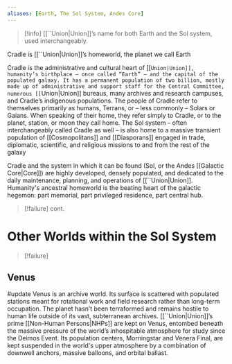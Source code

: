 ```yaml
---
aliases: [Earth, The Sol System, Andes Core]
---
```

>[!info]
>[[``Union|Union]]’s name for both Earth and the Sol system, used interchangeably.

Cradle is [[``Union|Union]]’s homeworld, the planet we call Earth

Cradle is the administrative and cultural heart of [[``Union|Union]], humanity’s birthplace – once called “Earth” – and the capital of the populated galaxy. It has a permanent population of two billion, mostly made up of administrative and support staff for the Central Committee, numerous [[``Union|Union]] bureaus, many archives and research campuses, and Cradle’s indigenous populations. The people of Cradle refer to themselves primarily as humans, Terrans, or – less commonly – Solars or Gaians. When speaking of their home, they refer simply to Cradle, or to the planet, station, or moon they call home. The Sol system – often interchangeably called Cradle as well – is also home to a massive transient population of [[Cosmopolitans]] and [[Diasporans]] engaged in trade, diplomatic, scientific, and religious missions to and from the rest of the galaxy

Cradle and the system in which it can be found (Sol, or the Andes [[Galactic Core|Core]]) are highly developed, densely populated, and dedicated to the daily maintenance, planning, and operations of [[``Union|Union]]. Humanity's ancestral homeworld is the beating heart of the galactic hegemon: part memorial, part privileged residence, part central hub.

>[!failure]
>cont.

# Other Worlds within the Sol System
>[!failure]


## Venus
#update
Venus is an archive world. Its surface is scattered with populated stations meant for rotational work and field research rather than long-term occupation. The planet hasn’t been terraformed and remains hostile to human life outside of its vast, subterranean archives. [[``Union|Union]]’s prime [[Non-Human Persons|NHPs]] are kept on Venus, entombed beneath the massive pressure of the world’s inhospitable atmosphere for study since the Deimos Event. Its population centers, Morningstar and Venera Final, are kept suspended in the world's upper atmosphere by a combination of downwell anchors, massive balloons, and orbital ballast.